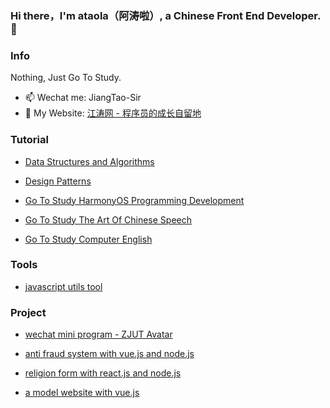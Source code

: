 ### Hi there，I'm ataola（阿涛啦）, a Chinese Front End Developer. 👋

<!--
**ataola/ataola** is a ✨ _special_ ✨ repository because its `README.md` (this file) appears on your GitHub profile.

Here are some ideas to get you started:

- 🔭 I’m currently working on ...
- 🌱 I’m currently learning ...
- 👯 I’m looking to collaborate on ...
- 🤔 I’m looking for help with ...
- 💬 Ask me about ...
- 📫 How to reach me: ...
- 😄 Pronouns: ...
- ⚡ Fun fact: ...
-->

### Info

Nothing, Just Go To Study.

- 📫 Wechat me: JiangTao-Sir
- 💬 My Website: [江涛网 - 程序员的成长自留地](https://zhengjiangtao.cn/) 

### Tutorial

- [Data Structures and Algorithms](https://zhengjiangtao.cn/coding-ts/)

- [Design Patterns](https://zhengjiangtao.cn/coding/)

- [Go To Study HarmonyOS Programming Development](https://github.com/ataola/Go_To_Study_HarmonyOS_Programming_Development)

- [Go To Study The Art Of Chinese Speech](https://github.com/ataola/Go_To_Study_The_Art_of_Chinese_Speech)

- [Go To Study Computer English](https://github.com/ataola/Go_To_Study_Computer_English)

### Tools

- [javascript utils tool](https://github.com/ataola/utils)

### Project

- [wechat mini program - ZJUT Avatar](https://github.com/cnroadbridge/zjutAvatar)

- [anti fraud system with vue.js and node.js](https://github.com/cnroadbridge/anti-fraud-system)

- [religion form with react.js and node.js](https://github.com/cnroadbridge/jingzhou-religion)

- [a model website with vue.js](https://github.com/cnroadbridge/am-model)

